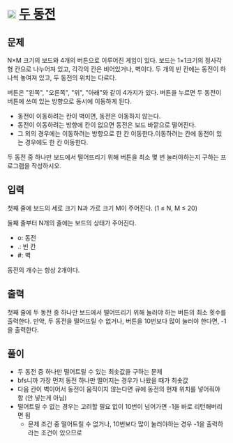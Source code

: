 # <img src="https://d2gd6pc034wcta.cloudfront.net/tier/12.svg" class="solvedac-tier" width="20px"> [두 동전](https://www.acmicpc.net/problem/16197)

## 문제
N×M 크기의 보드와 4개의 버튼으로 이루어진 게임이 있다. 보드는 1×1크기의 정사각형 칸으로 나누어져 있고, 각각의 칸은 비어있거나, 벽이다. 두 개의 빈 칸에는 동전이 하나씩 놓여져 있고, 두 동전의 위치는 다르다.

버튼은 "왼쪽", "오른쪽", "위", "아래"와 같이 4가지가 있다. 버튼을 누르면 두 동전이 버튼에 쓰여 있는 방향으로 동시에 이동하게 된다.

- 동전이 이동하려는 칸이 벽이면, 동전은 이동하지 않는다.
- 동전이 이동하려는 방향에 칸이 없으면 동전은 보드 바깥으로 떨어진다.
- 그 외의 경우에는 이동하려는 방향으로 한 칸 이동한다.이동하려는 칸에 동전이 있는 경우에도 한 칸 이동한다.

두 동전 중 하나만 보드에서 떨어뜨리기 위해 버튼을 최소 몇 번 눌러야하는지 구하는 프로그램을 작성하시오.

## 입력
첫째 줄에 보드의 세로 크기 N과 가로 크기 M이 주어진다. (1 ≤ N, M ≤ 20)

둘째 줄부터 N개의 줄에는 보드의 상태가 주어진다.

- o: 동전
- .: 빈 칸
- #: 벽

동전의 개수는 항상 2개이다.

## 출력
첫째 줄에 두 동전 중 하나만 보드에서 떨어뜨리기 위해 눌러야 하는 버튼의 최소 횟수를 출력한다. 만약, 두 동전을 떨어뜨릴 수 없거나, 버튼을 10번보다 많이 눌러야 한다면, -1을 출력한다.


## 풀이
- 두 동전 중 하나만 떨어트릴 수 있는 최솟값을 구하는 문제
- bfs니까 가장 먼저 동전 하나만 떨어지는 경우가 나왔을 때가 최솟값
- 다음 칸이 벽이어서 동전이 움직이지 않는다면 큐에 동전의 현재 위치를 넣어줘야 함 (안 넣는게 아님)
- 떨어트릴 수 없는 경우는 고려할 필요 없이 10번이 넘어가면 -1을 바로 리턴해버리면 됨
  - 문제 조건 중 떨어트릴 수 없거나, 10번보다 많이 눌러야하는 경우 -1을 출력하라는 조건이 있으므로
